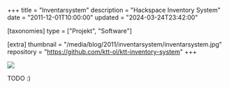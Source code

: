 +++
title = "Inventarsystem"
description = "Hackspace Inventory System"
date = "2011-12-01T10:00:00"
updated = "2024-03-24T23:42:00"

[taxonomies]
type = ["Projekt", "Software"]

[extra]
thumbnail = "/media/blog/2011/inventarsystem/inventarsystem.jpg"
repository = "https://github.com/ktt-ol/ktt-inventory-system"
+++

![](/media/blog/2011/inventarsystem/inventarsystem.jpg)

TODO :)
